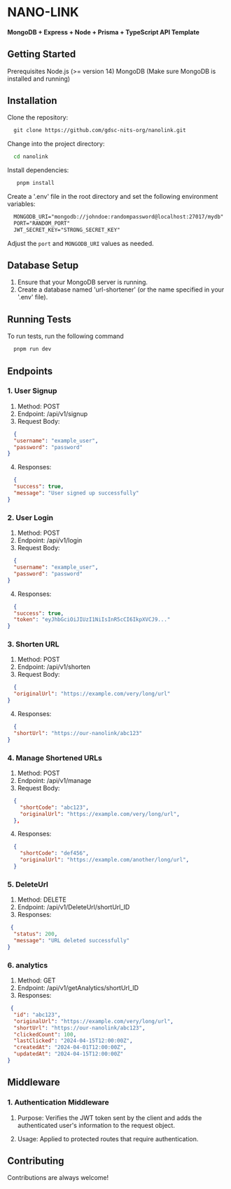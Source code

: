 # NANO-LINK

#### MongoDB + Express + Node + Prisma + TypeScript API Template


## Getting Started

Prerequisites Node.js (>= version 14) MongoDB (Make sure MongoDB is installed and running)

## Installation

Clone the repository:
```markdown
  git clone https://github.com/gdsc-nits-org/nanolink.git
```

Change into the project directory:
```bash
  cd nanolink

```
Install dependencies:
```bash
   pnpm install

```

Create a '.env' file in the root directory and set the following environment variables:
```markdown
  MONGODB_URI="mongodb://johndoe:randompassword@localhost:27017/mydb"
  PORT="RANDOM_PORT"
  JWT_SECRET_KEY="STRONG_SECRET_KEY"
```
Adjust the `port` and `MONGODB_URI` values as needed.



##  Database Setup

1. Ensure that your MongoDB server is running.
2. Create a database named 'url-shortener' (or the name specified in your '.env' file).

## Running Tests

To run tests, run the following command

```bash
  pnpm run dev
```


## Endpoints

### 1.  User Signup
1. Method: POST
2. Endpoint: /api/v1/signup
3. Request Body:


```json
  {
  "username": "example_user",
  "password": "password"
}

```
4. Responses:

```json
  {
  "success": true,
  "message": "User signed up successfully"
}


```
### 2. User Login
1. Method: POST
2. Endpoint: /api/v1/login
3. Request Body:


```json
  {
  "username": "example_user",
  "password": "password"
}

```
4. Responses:

```json
  {
  "success": true,
  "token": "eyJhbGciOiJIUzI1NiIsInR5cCI6IkpXVCJ9..."
}


```
### 3. Shorten URL
1. Method: POST
2. Endpoint: /api/v1/shorten
3. Request Body:


```json
  {
  "originalUrl": "https://example.com/very/long/url"
}

```
4. Responses:

```json
  {
  "shortUrl": "https://our-nanolink/abc123"
}

```
### 4. Manage Shortened URLs
1. Method: POST
2. Endpoint: /api/v1/manage
3. Request Body:


```json
  {
    "shortCode": "abc123",
    "originalUrl": "https://example.com/very/long/url",
  },

```

4. Responses:

```json
  {
    "shortCode": "def456",
    "originalUrl": "https://example.com/another/long/url",
  }

```
### 5. DeleteUrl
1. Method: DELETE
2. Endpoint: /api/v1/DeleteUrl/shortUrl_ID
3. Responses:

```json
 {
  "status": 200,
  "message": "URL deleted successfully"
}

```
### 6. analytics
1. Method: GET
2. Endpoint: /api/v1/getAnalytics/shortUrl_ID
3. Responses:

```json
 {
  "id": "abc123",
  "originalUrl": "https://example.com/very/long/url",
  "shortUrl": "https://our-nanolink/abc123",
  "clickedCount": 100,
  "lastClicked": "2024-04-15T12:00:00Z",
  "createdAt": "2024-04-01T12:00:00Z",
  "updatedAt": "2024-04-15T12:00:00Z"
}


```

## Middleware
### 1. Authentication Middleware

1. Purpose: Verifies the JWT token sent by the client and adds the authenticated user's information to the request object.

2. Usage: Applied to protected routes that require authentication.

## Contributing

Contributions are always welcome!
